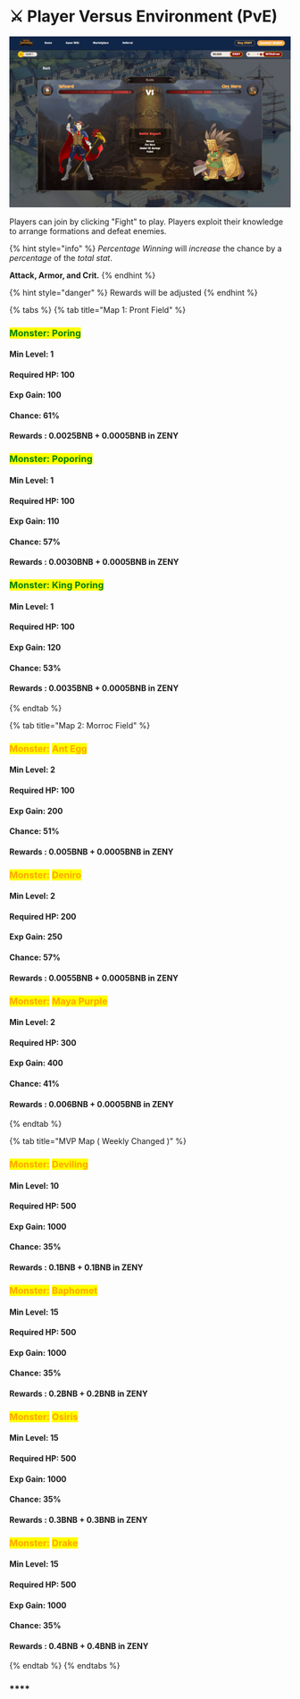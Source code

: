 # ⚔ Player Versus Environment (PvE)

![](../.gitbook/assets/SOON.PNG)

Players can join by clicking "Fight" to play. Players exploit their knowledge to arrange formations and defeat enemies.

{% hint style="info" %}
_Percentage Winning_ will _increase_ the chance by a _percentage_ of the _total stat_.

**Attack, Armor, and Crit.**
{% endhint %}

{% hint style="danger" %}
Rewards will be adjusted
{% endhint %}

{% tabs %}
{% tab title="Map 1: Pront Field" %}
### <mark style="color:green;">**Monster**</mark><mark style="color:green;">: Poring</mark>

#### **Min Level**: 1

#### **Required HP**: 100

#### **Exp Gain: 100**

#### **Chance**: 61%

#### Rewards : 0.0025BNB + 0.0005BNB in ZENY

### &#x20;<mark style="color:green;">**Monster**</mark><mark style="color:green;">: Poporing</mark>

#### **Min Level**: 1

#### **Required HP**: 100

#### **Exp Gain: 110**

#### **Chance**: 57%

#### Rewards : 0.0030BNB + 0.0005BNB in ZENY

### &#x20;<mark style="color:green;">**Monster**</mark><mark style="color:green;">: King Poring</mark>

#### **Min Level**: 1

#### **Required HP**: 100

#### **Exp Gain: 120**

#### **Chance**: 53%

#### Rewards : 0.0035BNB + 0.0005BNB in ZENY
{% endtab %}

{% tab title="Map 2: Morroc Field" %}
### <mark style="color:orange;">**Monster**</mark><mark style="color:orange;">:</mark> <mark style="color:orange;"></mark><mark style="color:orange;"><mark style="color:green;"><mark style="color:green;"></mark> <mark style="color:orange;"></mark><mark style="color:orange;">Ant Egg</mark>

#### **Min Level**: 2

#### **Required HP**: 100

#### **Exp Gain: 200**

#### **Chance**: 51%

#### Rewards : 0.005BNB + 0.0005BNB in ZENY

### &#x20;<mark style="color:orange;">**Monster**</mark><mark style="color:orange;">:</mark> <mark style="color:green;"></mark> <mark style="color:orange;">Deniro</mark>

#### **Min Level**: 2

#### **Required HP**: 200

#### **Exp Gain: 250**

#### **Chance**: 57%

#### Rewards : 0.0055BNB + 0.0005BNB in ZENY

### &#x20;<mark style="color:orange;">**Monster**</mark><mark style="color:orange;">:</mark> <mark style="color:green;"></mark> <mark style="color:orange;">Maya Purple</mark>

#### **Min Level**: 2

#### **Required HP**: 300

#### **Exp Gain: 400**

#### **Chance**: 41%

#### Rewards : 0.006BNB + 0.0005BNB in ZENY
{% endtab %}

{% tab title="MVP Map ( Weekly Changed )" %}
### <mark style="color:orange;">**Monster**</mark><mark style="color:orange;">:</mark> <mark style="color:orange;"></mark><mark style="color:orange;"><mark style="color:green;"><mark style="color:green;"></mark> <mark style="color:orange;"></mark><mark style="color:purple;"><mark style="color:orange;">Deviling<mark style="color:orange;"></mark>

#### **Min Level**: 10

#### **Required HP**: 500

#### **Exp Gain: 1000**

#### **Chance**: 35%

#### Rewards : 0.1BNB + 0.1BNB in ZENY

### &#x20;<mark style="color:orange;">**Monster**</mark><mark style="color:orange;">:</mark> <mark style="color:orange;"></mark><mark style="color:orange;"><mark style="color:green;"><mark style="color:green;"></mark> <mark style="color:orange;"></mark><mark style="color:orange;">Baphomet</mark>

#### **Min Level**: 15

#### **Required HP**: 500

#### **Exp Gain: 1000**

#### **Chance**: 35%

#### Rewards : 0.2BNB + 0.2BNB in ZENY

### &#x20;<mark style="color:orange;">**Monster**</mark><mark style="color:orange;">:</mark> <mark style="color:orange;"></mark><mark style="color:orange;"><mark style="color:green;"><mark style="color:green;"></mark> <mark style="color:orange;"></mark><mark style="color:orange;">Osiris</mark>

#### **Min Level**: 15

#### **Required HP**: 500

#### **Exp Gain: 1000**

#### **Chance**: 35%

#### Rewards : 0.3BNB + 0.3BNB in ZENY

### &#x20;<mark style="color:orange;">**Monster**</mark><mark style="color:orange;">:</mark> <mark style="color:orange;"></mark><mark style="color:orange;"><mark style="color:green;"><mark style="color:green;"></mark> <mark style="color:orange;"></mark><mark style="color:orange;">Drake</mark>

#### **Min Level**: 15

#### **Required HP**: 500

#### **Exp Gain: 1000**

#### **Chance**: 35%

#### Rewards : 0.4BNB + 0.4BNB in ZENY
{% endtab %}
{% endtabs %}







### ****



